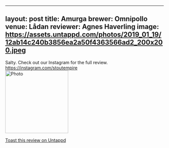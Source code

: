 
---
layout: post
title:  Amurga
brewer: Omnipollo
venue: Lådan
reviewer: Agnes Haverling
image: https://assets.untappd.com/photos/2019_01_19/12ab14c240b3856ea2a50f4363566ad2_200x200.jpeg
---

Salty. Check out our Instagram for the full review. https://instagram.com/stoutempire
						  <br />
						  <img height="200" width="200" src="https://assets.untappd.com/photos/2019_01_19/12ab14c240b3856ea2a50f4363566ad2_200x200.jpeg" alt="Photo">         
						
[Toast this review on Untappd](https://untappd.com/user/StoutEmpire/checkin/702536456)
